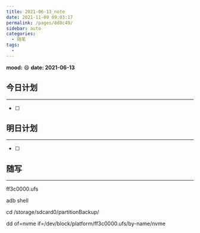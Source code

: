 ```yaml
---
title: 2021-06-13_note
date: 2021-11-09 09:03:17
permalink: /pages/8d8c49/
sidebar: auto
categories:
  - 随笔
tags:
  - 
---
```

**mood:** :smile:  																		**date: 2021-06-13**  
## 今日计划  
------
- [ ]  
## 明日计划  
------
- [ ]  
## 随写 
------

ff3c0000.ufs

adb shell

cd /storage/sdcard0/partitionBackup/

dd of=nvme if=/dev/block/platform/ff3c0000.ufs/by-name/nvme